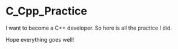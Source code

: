 # C_Cpp_Practice

I want to become a C++ developer. So here is all the practice I did.

Hope everything goes well!
